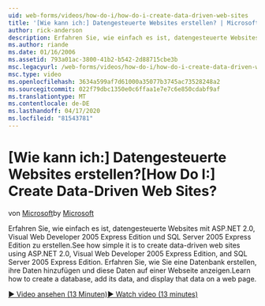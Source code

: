 ```yaml
---
uid: web-forms/videos/how-do-i/how-do-i-create-data-driven-web-sites
title: '[Wie kann ich:] Datengesteuerte Websites erstellen? | Microsoft-Dokumentation'
author: rick-anderson
description: Erfahren Sie, wie einfach es ist, datengesteuerte Websites mit ASP.NET 2.0, Visual Web Developer 2005 Express Edition und SQL Server 2005 Express Edition zu erstellen. Lernen...
ms.author: riande
ms.date: 01/16/2006
ms.assetid: 793a01ac-3800-41b2-b542-2d88715cbe3b
msc.legacyurl: /web-forms/videos/how-do-i/how-do-i-create-data-driven-web-sites
msc.type: video
ms.openlocfilehash: 3634a599af7d61000a35077b3745ac73528248a2
ms.sourcegitcommit: 022f79dbc1350e0c6ffaa1e7e7c6e850cdabf9af
ms.translationtype: MT
ms.contentlocale: de-DE
ms.lasthandoff: 04/17/2020
ms.locfileid: "81543781"
---
```

# <a name="how-do-i-create-data-driven-web-sites"></a><span data-ttu-id="7db94-105">[Wie kann ich:] Datengesteuerte Websites erstellen?</span><span class="sxs-lookup"><span data-stu-id="7db94-105">[How Do I:] Create Data-Driven Web Sites?</span></span>

<span data-ttu-id="7db94-106">von [Microsoft](https://github.com/microsoft)</span><span class="sxs-lookup"><span data-stu-id="7db94-106">by [Microsoft](https://github.com/microsoft)</span></span>

<span data-ttu-id="7db94-107">Erfahren Sie, wie einfach es ist, datengesteuerte Websites mit ASP.NET 2.0, Visual Web Developer 2005 Express Edition und SQL Server 2005 Express Edition zu erstellen.</span><span class="sxs-lookup"><span data-stu-id="7db94-107">See how simple it is to create data-driven web sites using ASP.NET 2.0, Visual Web Developer 2005 Express Edition, and SQL Server 2005 Express Edition.</span></span> <span data-ttu-id="7db94-108">Erfahren Sie, wie Sie eine Datenbank erstellen, ihre Daten hinzufügen und diese Daten auf einer Webseite anzeigen.</span><span class="sxs-lookup"><span data-stu-id="7db94-108">Learn how to create a database, add its data, and display that data on a web page.</span></span>

[<span data-ttu-id="7db94-109">&#9654; Video ansehen (13 Minuten)</span><span class="sxs-lookup"><span data-stu-id="7db94-109">&#9654; Watch video (13 minutes)</span></span>](https://channel9.msdn.com/Blogs/ASP-NET-Site-Videos/how-do-i-create-data-driven-web-sites)
